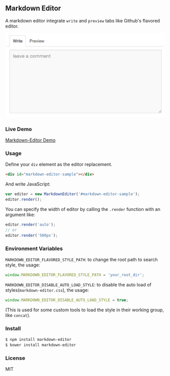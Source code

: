 
Markdown Editor
------------------------

A markdown editor integrate `write` and `preview` tabs like Github's flavored editor.

![Preview UI](resource/ui.png)

### Live Demo

[Markdown-Editor Demo](http://yorkie.ninja/markdown-editor-flavored/)

### Usage

Define your `div` element as the editor replacement.

```html
<div id="markdown-editor-sample"></div>
```

And write JavaScript:

```js
var editor = new MarkdownEditor('#markdown-editor-sample');
editor.render();
```

You can specify the width of editor by calling the `.render` function with an argument like:

```js
editor.render('auto');
// or
editor.render('500px');
```

### Environment Variables

`MARKDOWN_EDITOR_FLAVORED_STYLE_PATH`: to change the root path to search style, the usage:

```js
window.MARKDOWN_EDITOR_FLAVORED_STYLE_PATH = 'your_root_dir';
```

`MARKDOWN_EDITOR_DISABLE_AUTO_LOAD_STYLE`: to disable the auto load of styles(`markdown-editor.css`), the usage:

```js
window.MARKDOWN_EDITOR_DISABLE_AUTO_LOAD_STYLE = true;
```

(This is used for some custom tools to load the style in their working group, like `concat`).

### Install

```sh
$ npm install markdown-editor
$ bower install markdown-editor
```

### License

MIT
